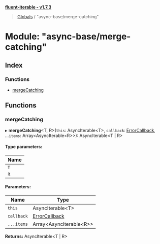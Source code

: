 **[fluent-iterable - v1.7.3](../README.md)**

> [Globals](../README.md) / "async-base/merge-catching"

# Module: "async-base/merge-catching"

## Index

### Functions

* [mergeCatching](_async_base_merge_catching_.md#mergecatching)

## Functions

### mergeCatching

▸ **mergeCatching**\<T, R>(`this`: AsyncIterable\<T>, `callback`: [ErrorCallback](../interfaces/_types_base_.errorcallback.md), ...`items`: Array\<AsyncIterable\<R>>): AsyncIterable\<T \| R>

#### Type parameters:

Name |
------ |
`T` |
`R` |

#### Parameters:

Name | Type |
------ | ------ |
`this` | AsyncIterable\<T> |
`callback` | [ErrorCallback](../interfaces/_types_base_.errorcallback.md) |
`...items` | Array\<AsyncIterable\<R>> |

**Returns:** AsyncIterable\<T \| R>
